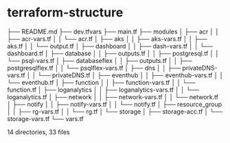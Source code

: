 # terraform-structure
├── README.md
├── dev.tfvars
├── main.tf
├── modules
│   ├── acr
│   │   ├── acr-vars.tf
│   │   └── acr.tf
│   ├── aks
│   │   ├── aks-vars.tf
│   │   ├── aks.tf
│   │   └── output.tf
│   ├── dashboard
│   │   ├── dash-vars.tf
│   │   └── dashboard.tf
│   ├── database
│   │   ├── outputs.tf
│   │   ├── postgresql.tf
│   │   └── psql-vars.tf
│   ├── databaseflex
│   │   ├── outputs.tf
│   │   ├── postgresqlflex.tf
│   │   └── psqlflex-vars.tf
│   ├── dns
│   │   ├── privateDNS-vars.tf
│   │   └── privateDNS.tf
│   ├── eventhub
│   │   ├── eventhub-vars.tf
│   │   └── eventhub.tf
│   ├── function
│   │   ├── function-vars.tf
│   │   └── function.tf
│   ├── loganalytics
│   │   ├── loganalytics-vars.tf
│   │   └── loganalytics.tf
│   ├── network
│   │   ├── network-vars.tf
│   │   └── network.tf
│   ├── notify
│   │   ├── notify-vars.tf
│   │   └── notify.tf
│   ├── resource_group
│   │   ├── rg-vars.tf
│   │   └── rg.tf
│   └── storage
│       ├── storage-acc.tf
│       └── storage-vars.tf
└── vars.tf

14 directories, 33 files
